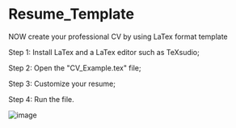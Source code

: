 # Resume_Template
NOW create your professional CV by using LaTex format template

Step 1:
Install LaTex and a LaTex editor such as TeXsudio;

Step 2:
Open the "CV_Example.tex" file;

Step 3:
Customize your resume;

Step 4:
Run the file.

![image](https://github.com/user-attachments/assets/e0977b2d-7978-489e-9383-35d0d46b812f)
